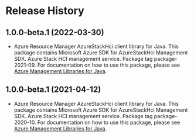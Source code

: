 # Release History

## 1.0.0-beta.1 (2022-03-30)

- Azure Resource Manager AzureStackHci client library for Java. This package contains Microsoft Azure SDK for AzureStackHci Management SDK. Azure Stack HCI management service. Package tag package-2021-09. For documentation on how to use this package, please see [Azure Management Libraries for Java](https://aka.ms/azsdk/java/mgmt).

## 1.0.0-beta.1 (2021-04-12)

- Azure Resource Manager AzureStackHci client library for Java. This package contains Microsoft Azure SDK for AzureStackHci Management SDK. Azure Stack HCI management service. Package tag package-2020-10. For documentation on how to use this package, please see [Azure Management Libraries for Java](https://aka.ms/azsdk/java/mgmt).
